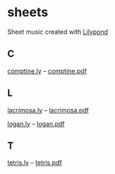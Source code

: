 # sheets

Sheet music created with [Lilypond](lilypond.org)

## C

[comptine.ly](ly/comptine.ly) – [comptine.pdf](pdf/comptine.pdf)

## L

[lacrimosa.ly](ly/lacrimosa.ly) – [lacrimosa.pdf](pdf/lacrimosa.pdf)

[logan.ly](ly/logan.ly) – [logan.pdf](pdf/logan.pdf)

## T

[tetris.ly](ly/tetris.ly) – [tetris.pdf](pdf/tetris.pdf)
